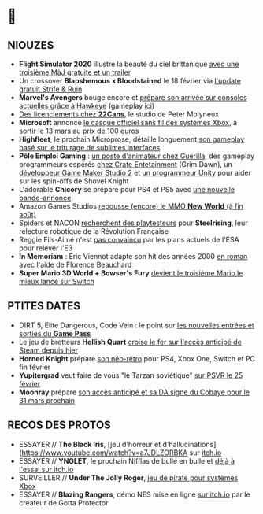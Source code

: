 # 🥝 

## NIOUZES

- **Flight Simulator 2020** illustre la beauté du ciel brittanique [avec une troisième MàJ gratuite et un trailer](https://www.youtube.com/watch?v=jMlE9WWxdKg)
- Un crossover **Blapshemous x Bloodstained** le 18 février via [l'update gratuit Strife & Ruin](https://www.youtube.com/watch?v=d6t3QN2BfFw)
- **Marvel's Avengers** bouge encore et [prépare son arrivée sur consoles actuelles grâce à Hawkeye](https://www.youtube.com/watch?v=JJkO3jsbn5I ) (gameplay [ici](https://www.youtube.com/watch?v=J3bKwnP4aks))
- [Des licenciements chez **22Cans**](https://www.gamesindustry.biz/articles/2021-02-16-peter-molyneuxs-studio-22cans-suffers-layoffs), le studio de Peter Molyneux
- **Microsoft** annonce [le casque officiel sans fil des systèmes Xbox](https://xbx.lv/2LTnPvk), à sortir le 13 mars au prix de 100 euros
- **Highfleet**, le prochain Microprose, détaille longuement [son gameplay basé sur le triturage de sublimes interfaces](https://www.youtube.com/watch?v=pUxI0V3HOLM)
- **Pôle Emploi Gaming** : [un poste d'animateur chez Guerilla](https://www.gamasutra.com/view/news/377512/Get_a_job_Join_Guerrilla_Games_as_a_Technical_Animator.php?utm_source=feedburner&utm_medium=feed&utm_campaign=Feed%3A+GamasutraFeatureArticles+%28Gamasutra+Feature+Articles%29), des gameplay programmeurs espérés [chez Crate Entetainment](https://jobs.gamasutra.com/company/crate-entertainment-165258) (Grim Dawn), un [développeur Game Maker Studio 2](https://twitter.com/VINE2D/status/1360385625875124225) et [un programmeur Unity](https://twitter.com/Jon_Annal/status/1359593107822678026?ref_src=twsrc%5Etfw%7Ctwcamp%5Etweetembed%7Ctwterm%5E1359593107822678026%7Ctwgr%5E%7Ctwcon%5Es1_&ref_url=https%3A%2F%2Fwww.nintendolife.com%2Fnews%2F2021%2F02%2Fshovel_knight_pocket_dungeon_team_seeking_experienced_talent_to_help_wrap_up_development
) pour aider sur les spin-offs de Shovel Knight
- L'adorable **Chicory** se prépare pour PS4 et PS5 avec [une nouvelle bande-annonce](https://www.youtube.com/watch?v=uJmNCphD_aU)
- Amazon Games Studios [repousse (encore) le MMO **New World** (à fin août)](https://www.thegamer.com/new-world-delay-release-date-august-31/)
- Spiders et NACON [recherchent des playtesteurs](https://steamcommunity.com/linkfilter/?url=http://bit.ly/SteelrisingPlaytest) pour **Steelrising**, leur relecture robotique de la Révolution Française
- Reggie Fils-Aimé n'est [pas convaincu](https://www.videogameschronicle.com/news/former-nintendo-of-america-boss-says-e3-2021-plans-dont-sound-that-compelling/) par les plans actuels de l'ESA pour relever l'E3
- **In Memoriam** : Eric Viennot adapte son hit des années 2000 [en roman](https://livre.fnac.com/a15619206/Eric-Viennot-In-Memoriam) avec l'aide de Florence Beauchard
- **Super Mario 3D World + Bowser's Fury** [devient le troisième Mario le mieux lancé sur Switch](https://www.gamesindustry.biz/articles/2021-02-14-super-mario-3d-world-bowsers-fury-launch-180-percent-bigger-than-wii-u-original-uk-boxed-charts)

## PTITES DATES

- DIRT 5, Elite Dangerous, Code Vein : le point sur [les nouvelles entrées et sorties du **Game Pass**](https://news.xbox.com/en-us/2021/02/16/coming-soon-xbox-game-pass-february-2021-wave-2/)
- Le jeu de bretteurs **Hellish Quart** [croise le fer sur l'accès anticipé de Steam depuis hier](https://www.youtube.com/watch?v=rElgTA2vczQ)
- **Horned Knight** prépare [son néo-rétro](https://www.youtube.com/watch?v=W4w4O_ey7hE) pour PS4, Xbox One, Switch et PC fin février
- **Yupitergrad** veut faire de vous "le Tarzan soviétique" [sur PSVR le 25 février](https://www.youtube.com/watch?v=5B_l5UAhp_c)
- **Moonray** prépare [son accès anticipé et sa DA signe du Cobaye pour le 31 mars prochain](https://www.youtube.com/watch?v=ANbGHCFFp7s)

## RECOS DES PROTOS

- ESSAYER // **The Black Iris**, [jeu d'horreur et d'hallucinations](https://www.youtube.com/watch?v=a7JDLZORBKA sur [itch.io](https://arboreta.itch.io/the-black-iris)
- ESSAYER // **YNGLET**, le prochain Nifflas de bulle en bulle et [déjà à l'essai sur itch.io](https://triple-topping.itch.io/ynglet)
- SURVEILLER // **Under The Jolly Roger**, [jeu de pirate pour systèmes Xbox](https://www.youtube.com/watch?v=Ake9gQcIUrs)
- ESSAYER // **Blazing Rangers**, démo NES mise en ligne [sur itch.io](https://firstpressgames.itch.io/blazing-rangers) par le créateur de Gotta Protector
